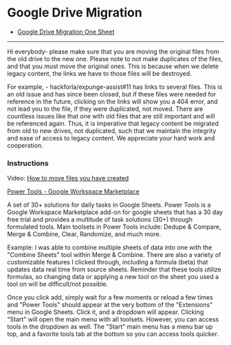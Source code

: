 # Google Drive Migration
- [Google Drive Migration One Sheet](https://docs.google.com/document/d/1lr5UK1k1qR_Ia3KaArQrBPvNhDhFjnBhExX2ssAMLy0/preview)

---
Hi everybody- please make sure that you are moving the original files from the old drive to the new one. Please note to not make duplicates of the files, and that you must move the original ones. This is because when we delete legacy content, the links we have to those files will be destroyed.

For example, - hackforla/expunge-assist#11 has links to several files. This is an old issue and has since been closed, but if these files were needed for reference in the future, clicking on the links will show you a 404 error, and not lead you to the file, if they were duplicated, not moved. There are countless issues like that one with old files that are still important and will be referenced again. Thus, it is imperative that legacy content be migrated from old to new drives, not duplicated, such that we maintain the integrity and ease of access to legacy content. We appreciate your hard work and cooperation.

### Instructions
Video: [How to move files you have created](https://vimeo.com/734542825)



[Power Tools - Google Workspace Marketplace](https://workspace.google.com/marketplace/app/power_tools/1058867473888)

A set of 30+ solutions for daily tasks in Google Sheets.
Power Tools is a Google Workspace Marketplace add-on for google sheets that has a 30 day free trial and provides a multitude of task solutions (30+) through formulated tools. Main toolsets in Power Tools include: Dedupe & Compare, Merge & Combine, Clear, Randomize, and much more.

Example: I was able to combine multiple sheets of data into one with the "Combine Sheets" tool within Merge & Combine. There are also a variety of customizable features I clicked through, including a formula (beta) that updates data real time from source sheets. Reminder that these tools utilize formulas, so changing data or applying a new tool on the sheet you used a tool on will be difficult/not possible.

Once you click add, simply wait for a few moments or reload a few times and "Power Tools" should appear at the very bottom of the "Extensions" menu in Google Sheets. Click it, and a dropdown will appear.  Clicking "Start" will open the main menu with all toolsets. However, you can access tools in the dropdown as well. The "Start" main menu has a menu bar up top, and a favorite tools tab at the bottom so you can access tools quicker.
